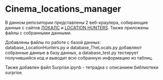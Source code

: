 # Cinema_locations_manager

В данном репозитории представлены 2 веб-краулера, собирающие данные с сайтов [ЛОКАЛС](https://thelocals.ru/) и [LOCATION HUNTERS](https://locationhunters.ru/). Также приложены файлы с собранными данными. 

Добавлены файлы по работе с базой данных: database_LocationHunters.py и database_TheLocals.py добавляют собранные данные в базу данных, а database_test.py тестирует получившийся код и выводит всю собранную информацию из таблиц.

Также добавлен файл Surprise.ipynb - тетрадка с описанием библиотеки surprise.
